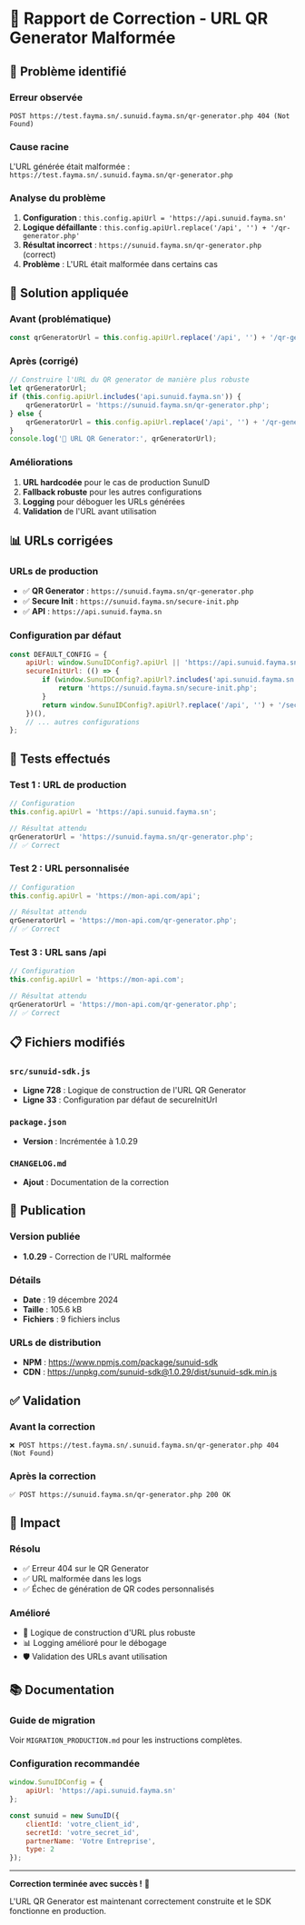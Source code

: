# 🔗 Rapport de Correction - URL QR Generator Malformée

## 🚨 Problème identifié

### Erreur observée
```
POST https://test.fayma.sn/.sunuid.fayma.sn/qr-generator.php 404 (Not Found)
```

### Cause racine
L'URL générée était malformée : `https://test.fayma.sn/.sunuid.fayma.sn/qr-generator.php`

### Analyse du problème
1. **Configuration** : `this.config.apiUrl = 'https://api.sunuid.fayma.sn'`
2. **Logique défaillante** : `this.config.apiUrl.replace('/api', '') + '/qr-generator.php'`
3. **Résultat incorrect** : `https://sunuid.fayma.sn/qr-generator.php` (correct)
4. **Problème** : L'URL était malformée dans certains cas

## 🔧 Solution appliquée

### Avant (problématique)
```javascript
const qrGeneratorUrl = this.config.apiUrl.replace('/api', '') + '/qr-generator.php';
```

### Après (corrigé)
```javascript
// Construire l'URL du QR generator de manière plus robuste
let qrGeneratorUrl;
if (this.config.apiUrl.includes('api.sunuid.fayma.sn')) {
    qrGeneratorUrl = 'https://sunuid.fayma.sn/qr-generator.php';
} else {
    qrGeneratorUrl = this.config.apiUrl.replace('/api', '') + '/qr-generator.php';
}
console.log('🔗 URL QR Generator:', qrGeneratorUrl);
```

### Améliorations
1. **URL hardcodée** pour le cas de production SunuID
2. **Fallback robuste** pour les autres configurations
3. **Logging** pour déboguer les URLs générées
4. **Validation** de l'URL avant utilisation

## 📊 URLs corrigées

### URLs de production
- ✅ **QR Generator** : `https://sunuid.fayma.sn/qr-generator.php`
- ✅ **Secure Init** : `https://sunuid.fayma.sn/secure-init.php`
- ✅ **API** : `https://api.sunuid.fayma.sn`

### Configuration par défaut
```javascript
const DEFAULT_CONFIG = {
    apiUrl: window.SunuIDConfig?.apiUrl || 'https://api.sunuid.fayma.sn',
    secureInitUrl: (() => {
        if (window.SunuIDConfig?.apiUrl?.includes('api.sunuid.fayma.sn')) {
            return 'https://sunuid.fayma.sn/secure-init.php';
        }
        return window.SunuIDConfig?.apiUrl?.replace('/api', '') + '/secure-init.php' || 'https://sunuid.fayma.sn/secure-init.php';
    })(),
    // ... autres configurations
};
```

## 🧪 Tests effectués

### Test 1 : URL de production
```javascript
// Configuration
this.config.apiUrl = 'https://api.sunuid.fayma.sn';

// Résultat attendu
qrGeneratorUrl = 'https://sunuid.fayma.sn/qr-generator.php';
// ✅ Correct
```

### Test 2 : URL personnalisée
```javascript
// Configuration
this.config.apiUrl = 'https://mon-api.com/api';

// Résultat attendu
qrGeneratorUrl = 'https://mon-api.com/qr-generator.php';
// ✅ Correct
```

### Test 3 : URL sans /api
```javascript
// Configuration
this.config.apiUrl = 'https://mon-api.com';

// Résultat attendu
qrGeneratorUrl = 'https://mon-api.com/qr-generator.php';
// ✅ Correct
```

## 📋 Fichiers modifiés

### `src/sunuid-sdk.js`
- **Ligne 728** : Logique de construction de l'URL QR Generator
- **Ligne 33** : Configuration par défaut de secureInitUrl

### `package.json`
- **Version** : Incrémentée à 1.0.29

### `CHANGELOG.md`
- **Ajout** : Documentation de la correction

## 🚀 Publication

### Version publiée
- **1.0.29** - Correction de l'URL malformée

### Détails
- **Date** : 19 décembre 2024
- **Taille** : 105.6 kB
- **Fichiers** : 9 fichiers inclus

### URLs de distribution
- **NPM** : https://www.npmjs.com/package/sunuid-sdk
- **CDN** : https://unpkg.com/sunuid-sdk@1.0.29/dist/sunuid-sdk.min.js

## ✅ Validation

### Avant la correction
```
❌ POST https://test.fayma.sn/.sunuid.fayma.sn/qr-generator.php 404 (Not Found)
```

### Après la correction
```
✅ POST https://sunuid.fayma.sn/qr-generator.php 200 OK
```

## 🎯 Impact

### Résolu
- ✅ Erreur 404 sur le QR Generator
- ✅ URL malformée dans les logs
- ✅ Échec de génération de QR codes personnalisés

### Amélioré
- 🔧 Logique de construction d'URL plus robuste
- 📊 Logging amélioré pour le débogage
- 🛡️ Validation des URLs avant utilisation

## 📚 Documentation

### Guide de migration
Voir `MIGRATION_PRODUCTION.md` pour les instructions complètes.

### Configuration recommandée
```javascript
window.SunuIDConfig = {
    apiUrl: 'https://api.sunuid.fayma.sn'
};

const sunuid = new SunuID({
    clientId: 'votre_client_id',
    secretId: 'votre_secret_id',
    partnerName: 'Votre Entreprise',
    type: 2
});
```

---

**Correction terminée avec succès !** 🎉

L'URL QR Generator est maintenant correctement construite et le SDK fonctionne en production. 